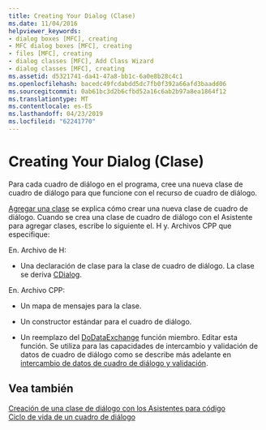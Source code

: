 ```yaml
---
title: Creating Your Dialog (Clase)
ms.date: 11/04/2016
helpviewer_keywords:
- dialog boxes [MFC], creating
- MFC dialog boxes [MFC], creating
- files [MFC], creating
- dialog classes [MFC], Add Class Wizard
- dialog classes [MFC], creating
ms.assetid: d5321741-da41-47a8-bb1c-6a0e8b28c4c1
ms.openlocfilehash: bacedc49fcdabdd5dc7fb0f392a66afd3baadd06
ms.sourcegitcommit: 0ab61bc3d2b6cfbd52a16c6ab2b97a8ea1864f12
ms.translationtype: MT
ms.contentlocale: es-ES
ms.lasthandoff: 04/23/2019
ms.locfileid: "62241770"
---
```

# <a name="creating-your-dialog-class"></a>Creating Your Dialog (Clase)

Para cada cuadro de diálogo en el programa, cree una nueva clase de cuadro de diálogo para que funcione con el recurso de cuadro de diálogo.

[Agregar una clase](../ide/adding-a-class-visual-cpp.md) se explica cómo crear una nueva clase de cuadro de diálogo. Cuando se crea una clase de cuadro de diálogo con el Asistente para agregar clases, escribe lo siguiente el. H y. Archivos CPP que especifique:

En. Archivo de H:

- Una declaración de clase para la clase de cuadro de diálogo. La clase se deriva [CDialog](../mfc/reference/cdialog-class.md).

En. Archivo CPP:

- Un mapa de mensajes para la clase.

- Un constructor estándar para el cuadro de diálogo.

- Un reemplazo del [DoDataExchange](../mfc/reference/cwnd-class.md#dodataexchange) función miembro. Editar esta función. Se utiliza para las capacidades de intercambio y validación de datos de cuadro de diálogo como se describe más adelante en [intercambio de datos de cuadro de diálogo y validación](../mfc/dialog-data-exchange-and-validation.md).

## <a name="see-also"></a>Vea también

[Creación de una clase de diálogo con los Asistentes para código](../mfc/creating-a-dialog-class-with-code-wizards.md)<br/>
[Ciclo de vida de un cuadro de diálogo](../mfc/life-cycle-of-a-dialog-box.md)
